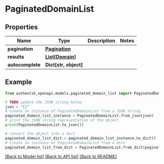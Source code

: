 # PaginatedDomainList


## Properties

Name | Type | Description | Notes
------------ | ------------- | ------------- | -------------
**pagination** | [**Pagination**](Pagination.md) |  | 
**results** | [**List[Domain]**](Domain.md) |  | 
**autocomplete** | **Dict[str, object]** |  | 

## Example

```python
from authentik_openapi.models.paginated_domain_list import PaginatedDomainList

# TODO update the JSON string below
json = "{}"
# create an instance of PaginatedDomainList from a JSON string
paginated_domain_list_instance = PaginatedDomainList.from_json(json)
# print the JSON string representation of the object
print(PaginatedDomainList.to_json())

# convert the object into a dict
paginated_domain_list_dict = paginated_domain_list_instance.to_dict()
# create an instance of PaginatedDomainList from a dict
paginated_domain_list_from_dict = PaginatedDomainList.from_dict(paginated_domain_list_dict)
```
[[Back to Model list]](../README.md#documentation-for-models) [[Back to API list]](../README.md#documentation-for-api-endpoints) [[Back to README]](../README.md)


